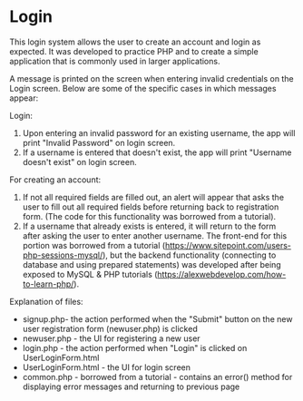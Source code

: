 # Login
This login system allows the user to create an account and login as expected. 
It was developed to practice PHP and to create a simple application that is commonly used in larger applications. 


A message is printed on the screen when entering invalid credentials on the Login screen. 
Below are some of the specific cases in which messages appear: 

Login:
   1. Upon entering an invalid password for an existing username, the app will print "Invalid Password" on login screen.
   2. If a username is entered that doesn't exist, the app will print "Username doesn't exist" on login screen.

For creating an account:
  1. If not all required fields are filled out, an alert will appear that asks the user to fill out all required fields before returning back to registration form. (The code for this functionality was borrowed from a tutorial). 
  2. If a username that already exists is entered, it will return to the form after asking the user to enter another username. The front-end for this portion was borrowed from a tutorial (https://www.sitepoint.com/users-php-sessions-mysql/), but the backend functionality (connecting to database and using prepared statements) was developed after being exposed to MySQL & PHP tutorials (https://alexwebdevelop.com/how-to-learn-php/). 


Explanation of files: 
- signup.php- the action performed when the "Submit" button on the new user registration form (newuser.php) is clicked 
- newuser.php - the UI for registering a new user 
- login.php - the action performed when "Login" is clicked on UserLoginForm.html
- UserLoginForm.html - the UI for login screen
- common.php - borrowed from a tutorial - contains an error() method for displaying error messages and returning to previous page 

